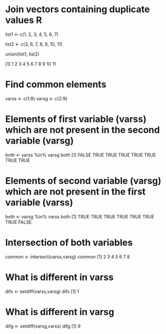 # Join vectors containing duplicate values R


list1 <- c(1, 2, 3, 4, 5, 6, 7)


list2 <- c(3, 6, 7, 8, 9, 10, 11)


union(list1, list2)


[1]  1  2  3  4  5  6  7  8  9 10 11



# Find common elements
varss <- c(1:8)
varsg <- c(2:9)
 
# Elements of first variable (varss) which are not present in the second variable (varsg)
both <- varss %in% varsg
both
[1] FALSE  TRUE  TRUE  TRUE  TRUE  TRUE  TRUE  TRUE
 
 
# Elements of second variable (varsg) which are not present in the first variable (varss)
both <- varsg %in% varss
both
[1]  TRUE  TRUE  TRUE  TRUE  TRUE  TRUE  TRUE FALSE
 
# Intersection of both variables
common <- intersect(varss,varsg)
common
[1] 2 3 4 5 6 7 8
 
 
# What is different in varss
difs <- setdiff(varss,varsg)
difs
[1] 1
 
 
# What is different in varsg
difg <- setdiff(varsg,varss)
difg
[1] 9
